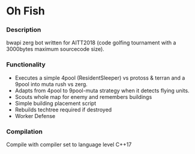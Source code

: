 # Oh Fish

### Description
bwapi zerg bot written for AITT2018 (code golfing tournament with a 3000bytes maximum sourcecode size).

### Functionality
 - Executes a simple 4pool (ResidentSleeper) vs protoss & terran and a 9pool into muta rush vs zerg.
 - Adapts from 4pool to 9pool-muta strategy when it detects flying units.
 - Scouts whole map for enemy and remembers buildings
 - Simple building placement script
 - Rebuilds techtree required if destroyed
 - Worker Defense


### Compilation
Compile with compiler set to language level C++17

